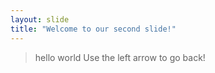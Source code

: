 ```yaml
---
layout: slide
title: "Welcome to our second slide!"
---
```

> hello world
Use the left arrow to go back!
